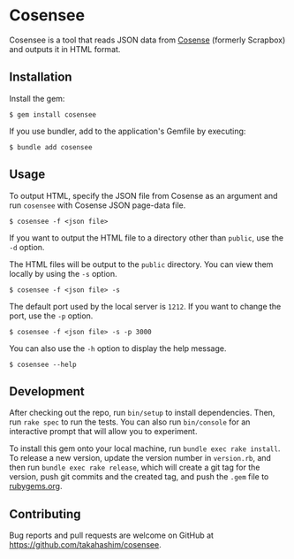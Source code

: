# Cosensee

Cosensee is a tool that reads JSON data from [Cosense](https://scrapbox.io) (formerly Scrapbox) and outputs it in HTML format.

## Installation

Install the gem:

    $ gem install cosensee

If you use bundler, add to the application's Gemfile by executing:

    $ bundle add cosensee

## Usage

To output HTML, specify the JSON file from Cosense as an argument and run `cosensee` with Cosense JSON page-data file.

    $ cosensee -f <json file>

If you want to output the HTML file to a directory other than `public`, use the `-d` option.

The HTML files will be output to the `public` directory. You can view them locally by using the `-s` option.

    $ cosensee -f <json file> -s

The default port used by the local server is `1212`. If you want to change the port, use the `-p` option.

    $ cosensee -f <json file> -s -p 3000

You can also use the `-h` option to display the help message.

    $ cosensee --help

## Development

After checking out the repo, run `bin/setup` to install dependencies. Then, run `rake spec` to run the tests. You can also run `bin/console` for an interactive prompt that will allow you to experiment.

To install this gem onto your local machine, run `bundle exec rake install`. To release a new version, update the version number in `version.rb`, and then run `bundle exec rake release`, which will create a git tag for the version, push git commits and the created tag, and push the `.gem` file to [rubygems.org](https://rubygems.org).

## Contributing

Bug reports and pull requests are welcome on GitHub at https://github.com/takahashim/cosensee.

